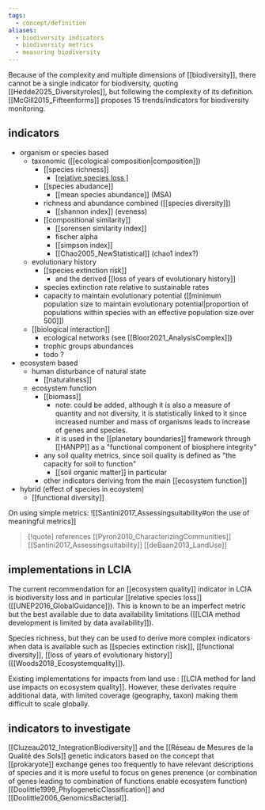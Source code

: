```yaml
---
tags:
  - concept/definition
aliases:
  - biodiversity indicators
  - biodiversity metrics
  - measuring biodiversity
---
```

Because of the complexity and multiple dimensions of [[biodiversity]], there cannot be a single indicator for biodiversity, quoting [[Hedde2025_Diversityroles]], but following the complexity of its definition.
[[McGill2015_Fifteenforms]]  proposes 15 trends/indicators for biodiversity monitoring.
## indicators
- organism or species based
	- taxonomic ([[ecological composition|composition]]) 
		- [[species richness]]
			- [[relative species loss ]](PDF)
		- [[species abudance]]
			- [[mean species abundance]] (MSA)
		- richness and abundance combined ([[species diversity]])
			- [[shannon index]] (eveness)
		- [[compositional similarity]]
			- [[sorensen similarity index]]
			- fischer alpha
			- [[simpson index]]
			- [[Chao2005_NewStatistical]] (chao1 index?)
	- evolutionary history
		- [[species extinction risk]]
			- and the derived [[loss of years of evolutionary history]]
		- species extinction rate relative to sustainable rates
		- capacity to maintain evolutionary potential ([[minimum population size to maintain evolutionary potential|proportion of populations within species with an effective population size over 500]])
	- [[biological interaction]]
		- ecological networks (see [[Bloor2021_AnalysisComplex]])
		- trophic groups abundances
		- todo ?
- ecosystem based
	- human disturbance of natural state
		- [[naturalness]]
	- ecosystem function
		- [[biomass]]
			- note: could be added, although it is also a measure of quantity and not diversity, it is statistically linked to it since increased number and mass of organisms leads to increase of genes and species.
			- it is used in the [[planetary boundaries]] framework through [[HANPP]] as a "functional component of biosphere integrity"
		- any soil quality metrics, since soil quality is defined as "the capacity for soil to function"
			- [[soil organic matter]] in particular
		- other indicators deriving from the main [[ecosystem function]]
- hybrid (effect of species in ecoystem)
	- [[functional diversity]]

On using simple metrics:
![[Santini2017_Assessingsuitability#on the use of meaningful metrics]]

>[!quote] references
[[Pyron2010_CharacterizingCommunities]]
[[Santini2017_Assessingsuitability]]
[[deBaan2013_LandUse]]
## implementations in LCIA
The current recommendation for an [[ecosystem quality]] indicator in LCIA is biodiversity loss and in particular [[relative species loss]] ([[UNEP2016_GlobalGuidance]]). This is known to be an imperfect metric but the best available due to data availability limitations ([[LCIA method development is limited by data availability]]).

Species richness, but they can be used to derive more complex indicators when data is available such as [[species extinction risk]], [[functional diversity]], [[loss of years of evolutionary history]] ([[Woods2018_Ecosystemquality]]).

Existing implementations for impacts from land use : [[LCIA method for land use impacts on ecosystem quality]].
However, these derivates require additional data, with limited coverage (geography, taxon) making them difficult to scale globally.
## indicators to investigate
[[Cluzeau2012_IntegrationBiodiversity]] and the [[Réseau de Mesures de la Qualité des Sols]]
genetic indicators based on the concept that [[prokaryote]] exchange genes too frequently to have relevant descriptions of species and it is more useful to focus on genes prenence (or combination of genes leading to combination of functions enable ecosystem function) [[Doolittle1999_PhylogeneticClassification]] and [[Doolittle2006_GenomicsBacterial]].